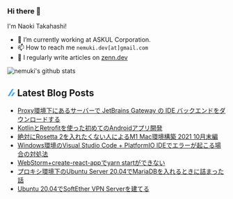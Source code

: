 ### Hi there 👋

I'm Naoki Takahashi!

- 💼 I’m currently working at ASKUL Corporation.
- 📫 How to reach me `nemuki.dev[at]gmail.com`
- 📝 I regularly write articles on [zenn.dev](https://zenn.dev/nemuki)

![nemuki's github stats](https://github-readme-stats.vercel.app/api?username=nemuki&theme=react)

## ![zenn](./icon/zenn.png) Latest Blog Posts

<!-- BLOG-POST-LIST:START -->
- [Proxy環境下にあるサーバーで JetBrains Gateway の IDE バックエンドをダウンロードする](https://zenn.dev/nemuki/articles/jetbrains-gateway-use-with-proxy)
- [KotlinとRetrofitを使った初めてのAndroidアプリ開発](https://zenn.dev/nemuki/articles/my-first-android-app)
- [絶対にRosetta 2を入れたくない人によるM1 Mac環境構築 2021 10月末編](https://zenn.dev/nemuki/articles/m1-mac-environment-without-rosetta)
- [Windows環境のVisual Studio Code + PlatformIO IDEでエラーが起こる場合の対処法](https://zenn.dev/nemuki/articles/6c9a6f8a66d297)
- [WebStorm+create-react-appでyarn startができない](https://zenn.dev/nemuki/articles/9f0284399d615b)
- [プロキシ環境下のUbuntu Server 20.04でMariaDBを入れるときに詰まった話](https://zenn.dev/nemuki/articles/93ab1907431d5c)
- [Ubuntu 20.04でSoftEther VPN Serverを建てる](https://zenn.dev/nemuki/articles/aa5b93e506f765)
<!-- BLOG-POST-LIST:END -->
